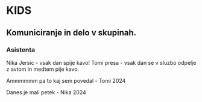 # KIDS
## Komuniciranje in delo v skupinah.
### Asistenta
Nika Jersic - vsak dan spije kavo!
Tomi presa - vsak dan se v sluzbo odpelje z avtom in medtem pije kavo.

Ammmmmm pa to kaj sem povedal - Tomi 2024

Danes je mali petek - Nika 2024